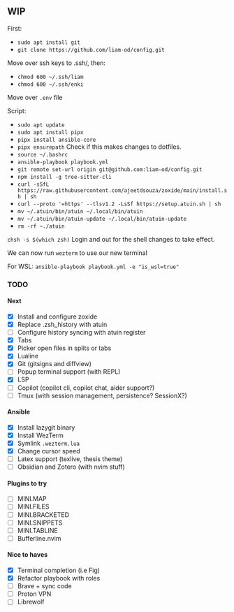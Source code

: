 ## WIP

First:
- `sudo apt install git`
- `git clone https://github.com/liam-od/config.git`

Move over ssh keys to .ssh/, then:
- `chmod 600 ~/.ssh/liam`
- `chmod 600 ~/.ssh/enki`

Move over `.env` file

Script:
- `sudo apt update`
- `sudo apt install pipx`
- `pipx install ansible-core`
- `pipx ensurepath` Check if this makes changes to dotfiles.
- `source ~/.bashrc`
- `ansible-playbook playbook.yml`
- `git remote set-url origin git@github.com:liam-od/config.git`
- `npm install -g tree-sitter-cli`
- `curl -sSfL https://raw.githubusercontent.com/ajeetdsouza/zoxide/main/install.sh | sh`
- `curl --proto '=https' --tlsv1.2 -LsSf https://setup.atuin.sh | sh`
- `mv ~/.atuin/bin/atuin ~/.local/bin/atuin`
- `mv ~/.atuin/bin/atuin-update ~/.local/bin/atuin-update`
- `rm -rf ~./atuin`

`chsh -s $(which zsh)`
Login and out for the shell changes to take effect.

We can now run `wezterm` to use our new terminal

For WSL: `ansible-playbook playbook.yml -e "is_wsl=true"`

### TODO

#### Next
- [X] Install and configure zoxide
- [X] Replace .zsh_history with atuin
- [ ] Configure history syncing with atuin register
- [X] Tabs
- [X] Picker open files in splits or tabs
- [X] Lualine
- [X] Git (gitsigns and diffview)
- [ ] Popup terminal support (with REPL)
- [X] LSP
- [ ] Copilot (copilot cli, copilot chat, aider support?)
- [ ] Tmux (with session management, persistence? SessionX?)

#### Ansible
- [X] Install lazygit binary
- [X] Install WezTerm
- [X] Symlink `.wezterm.lua`
- [X] Change cursor speed
- [ ] Latex support (texlive, thesis theme)
- [ ] Obsidian and Zotero (with nvim stuff)

#### Plugins to try
- [ ] MINI.MAP
- [ ] MINI.FILES
- [ ] MINI.BRACKETED
- [ ] MINI.SNIPPETS
- [ ] MINI.TABLINE
- [ ] Bufferline.nvim

#### Nice to haves
- [X] Terminal completion (i.e Fig)
- [X] Refactor playbook with roles
- [ ] Brave + sync code
- [ ] Proton VPN
- [ ] Librewolf
